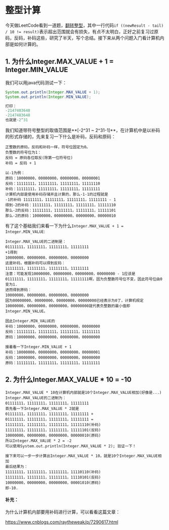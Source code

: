 # 整型计算

今天做LeetCode看到一道题，[翻转整型](https://leetcode.com/problems/reverse-integer/discuss/4060/My-accepted-15-lines-of-code-for-Java)，其中一行代码`if ((newResult - tail) / 10 != result)`表示超出范围就会有损失，有点不太明白，正好之前复习过原码，反码，补码这些，研究了半天，写个总结。接下来从两个问题入门看计算机内部是如何计算的。

## 1. 为什么Integer.MAX\_VALUE + 1 = Integer.MIN\_VALUE

我们可以用java代码测试一下：

```java
System.out.println(Integer.MAX_VALUE + 1);
System.out.println(Integer.MIN_VALUE);

打印：
-2147483648
-2147483648
也就是-2^31
```

我们知道带符号整型的取值范围是**\[-2^31 ~ 2^31-1\]**，在计算机中是以补码的形式存储的，先来复习一下什么是补码，反码和原码：

```
正整数的原码，反码和补码一样，符号位固定为0。
负整数的符号位为1：
反码 = 原码各位取反(除第一位符号位)
补码 = 反码 + 1

以-1为例：
原码：10000000，00000000，00000000，00000001
反码：11111111，11111111，11111111，11111110
补码：11111111，11111111，11111111，11111111
计算机内部是使用补码存储并且计算的，那么-1-1的过程就是
-1的补码 11111111，11111111，11111111，11111111 - 1
得到-2的补码：11111111，11111111，11111111，11111110
那么-2的反码：11111111，11111111，11111111，11111101
那么-2的原码：10000000，00000000，00000000，00000010
```

有了这个基础我们来看一下为什么`Integer.MAX_VALUE + 1 = Integer.MIN_VALUE`:

```
Integer.MAX_VALUE的二进制是：
01111111，11111111，11111111，11111111
+1得到
10000000，00000000，00000000，00000000
这是补码，根据补码可以得到反码：
11111111，11111111，11111111，11111111
注意：可能发现10000000，00000000，00000000，00000000 - 1应该是
01111111，11111111，11111111，11111111啊，因为负整数符号位不变，因此符号位由0变为1.
进而得到原码：
10000000，00000000，00000000，00000000
因为00000000，00000000，00000000，00000000已经表示为0了，计算机规定10000000，00000000，00000000，00000000就代表负整数的最小值即Integer.MIN_VALUE。

因此Integer.MIN_VALUE的
补码：10000000，00000000，00000000，00000000
反码：11111111，11111111，11111111，11111111
原码：10000000，00000000，00000000，00000000

接着看一下Integer.MIN_VALUE + 1
补码：10000000，00000000，00000000，00000001
反码：10000000，00000000，00000000，00000000
原码：11111111，11111111，11111111，11111111
```

## 2. 为什么Integer.MAX\_VALUE \* 10 =  -10

```
Integer.MAX_VALUE * 10在计算机内部就是10个Integer.MAX_VALUE相加(好像是...)
Integer.MAX_VALUE的二进制为：
01111111，11111111，11111111，11111111
首先看一下Integer.MAX_VALUE * 2就是
01111111，11111111，11111111，11111111 +
01111111，11111111，11111111，11111111 =
11111111，11111111，11111111，11111110(补码)
11111111，11111111，11111111，11111101(反码)
10000000，00000000，00000000，00000010(原码)
所以Integer.MAX_VALUE * 2 = -2
可以使用System.out.println(Integer.MAX_VALUE * 2); 验证一下！

接下来可以一步一步计算出Integer.MAX_VALUE * 10，就是10个Integer.MAX_VALUE相加
最后结果为：
11111111，11111111，11111111，11110110(补码)
11111111，11111111，11111111，11110101(反码)
10000000，00000000，00000000，00001010(原码)
即-10.
```



#### 补充：

为什么计算机内部要用补码进行计算，可以看看这篇文章：

https://www.cnblogs.com/raytheweak/p/7290617.html